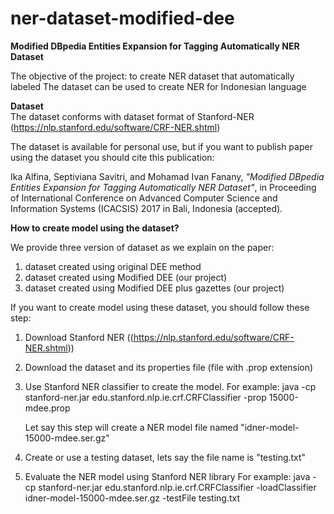 # ner-dataset-modified-dee
<b>Modified DBpedia Entities Expansion for Tagging Automatically NER Dataset</b>

The objective of the project: to create NER dataset that automatically labeled
The dataset can be used to create NER for Indonesian language

<b>Dataset</b><br>
The dataset conforms with dataset format of Stanford-NER (https://nlp.stanford.edu/software/CRF-NER.shtml)

The dataset is available for personal use, but if you want to publish paper using the dataset you should cite this publication:

Ika Alfina, Septiviana Savitri, and Mohamad Ivan Fanany, <i>"Modified DBpedia Entities Expansion for Tagging Automatically NER Dataset"</i>, in Proceeding of International Conference on Advanced Computer Science and Information Systems (ICACSIS) 2017 in Bali, Indonesia (accepted).

<b>How to create model using the dataset?</b><br>

We provide three version of dataset as we explain on the paper:
1. dataset created using original DEE method
2. dataset created using Modified DEE (our project)
3. dataset created using Modified DEE plus gazettes (our project)

If you want to create model using these dataset, you should follow these step:
1. Download Stanford NER ((https://nlp.stanford.edu/software/CRF-NER.shtml))
2. Download the dataset and its properties file (file with .prop extension)
3. Use Stanford NER classifier to create the model. 
   For example:
      java -cp stanford-ner.jar edu.stanford.nlp.ie.crf.CRFClassifier -prop 15000-mdee.prop 
    
   Let say this step will create a NER model file named "idner-model-15000-mdee.ser.gz"
 
4. Create or use a testing dataset, lets say the file name is "testing.txt"
5. Evaluate the NER model using Stanford NER library
   For example:
        java -cp stanford-ner.jar edu.stanford.nlp.ie.crf.CRFClassifier -loadClassifier idner-model-15000-mdee.ser.gz -testFile testing.txt 
   

